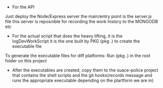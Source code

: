 - For the API

Just deploy the Node/Express server the main/entry point is the server.js file
this server is reposnible for recording the work history to the MONGODB etc

- For the actual script that does the heavy lifting, it is the logDevWorkScript
it is the one built by PKG (pkg .) to create the executable file

To generate the executable files for diff platforms:
Run (pkg .) in the root folder on this project

- After the executables are created, copy them to the suace-police project
that contains the shell scripts and the git hooks(records message and runs the appropriate executable depending on the plartform we are in)
